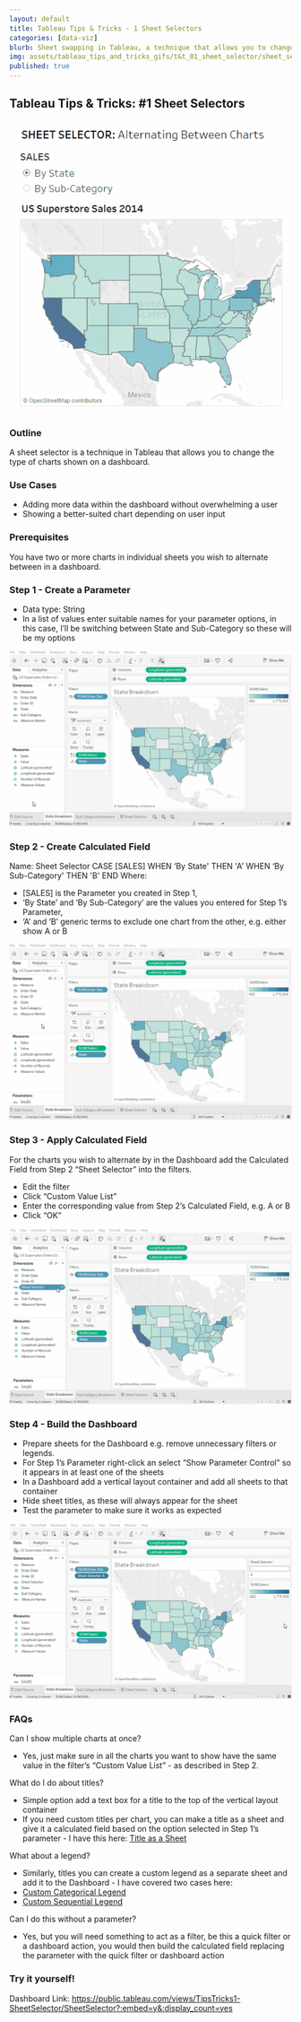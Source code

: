 ```yaml
---
layout: default
title: Tableau Tips & Tricks - 1 Sheet Selectors
categories: [data-viz]
blurb: Sheet swapping in Tableau, a technique that allows you to change the type of charts shown on a dashboard.
img: assets/tableau_tips_and_tricks_gifs/t&t_01_sheet_selector/sheet_selector_final.gif
published: true
---
```

## Tableau Tips & Tricks: #1 Sheet Selectors

![Sheet Selector](/assets/tableau_tips_and_tricks_gifs/t&t_01_sheet_selector/sheet_selector_final.gif "Sheet Selector")

### Outline

A sheet selector is a technique in Tableau that allows you to change the type of charts shown on a dashboard.


### Use Cases
- Adding more data within the dashboard without overwhelming a user
- Showing a better-suited chart depending on user input


### Prerequisites 

You have two or more charts in individual sheets you wish to alternate between in a dashboard.


### Step 1 - Create a Parameter
- Data type: String
- In a list of values enter suitable names for your parameter options, in this case, I’ll be switching between State and Sub-Category so these will be my options

![Step 1](/assets/tableau_tips_and_tricks_gifs/t&t_01_sheet_selector/sheet_selector_1_create_parameter.gif "Step 1")

### Step 2 - Create Calculated Field

Name: Sheet Selector
CASE [SALES]
WHEN ‘By State' THEN 'A'
WHEN ‘By Sub-Category' THEN 'B'
END
Where:

-  [SALES] is the Parameter you created in Step 1,
- ‘By State’ and ‘By Sub-Category’ are the values you entered for Step 1’s Parameter,
- ‘A’ and ‘B’ generic terms to exclude one chart from the other, e.g. either show A or B

![Step 2](/assets/tableau_tips_and_tricks_gifs/t&t_01_sheet_selector/sheet_selector_2_create_calc_field.gif "Step 2")

### Step 3 - Apply Calculated Field 

For the charts you wish to alternate by in the Dashboard add the Calculated Field from Step 2 “Sheet Selector” into the filters. 

- Edit the filter
- Click “Custom Value List”
- Enter the corresponding value from Step 2’s Calculated Field, e.g. A or B
- Click “OK”

![Step 3](gifs/t&t_01_sheet_selector/sheet_selector_3_apply_calc_field.gif "Step 3")

### Step 4 - Build the Dashboard
- Prepare sheets for the Dashboard e.g. remove unnecessary filters or legends.
- For Step 1’s Parameter right-click an select “Show Parameter Control” so it appears in at least one of the sheets 
- In a Dashboard add a vertical layout container and add all sheets to that container
- Hide sheet titles, as these will always appear for the sheet
- Test the parameter to make sure it works as expected

![Step 4](/assets/tableau_tips_and_tricks_gifs/t&t_01_sheet_selector/sheet_selector_4_build_dashboard.gif "Step 4")

### FAQs

Can I show multiple charts at once?

- Yes, just make sure in all the charts you want to show have the same value in the filter’s “Custom Value List” - as described in Step 2.

What do I do about titles?

- Simple option add a text box for a title to the top of the vertical layout container
- If you need custom titles per chart, you can make a title as a sheet and give it a calculated field based on the option selected in Step 1’s parameter - I have this here:
[Title as a Sheet](Tableau-Tips-Tricks-2-Title-as-a-Sheet.html)

What about a legend?

- Similarly, titles you can create a custom legend as a separate sheet and add it to the Dashboard - I have covered two cases here:
- [Custom Categorical Legend](Tableau-Tips-Tricks-3-Custom-Categorical-Legend.html)
- [Custom Sequential Legend](Tableau-Tips-Tricks-4-Custom-Sequential-Legend.html)

Can I do this without a parameter?

- Yes, but you will need something to act as a filter, be this a quick filter or a dashboard action, you would then build the calculated field replacing the parameter with the quick filter or dashboard action

### Try it yourself!
Dashboard Link: <https://public.tableau.com/views/TipsTricks1-SheetSelector/SheetSelector?:embed=y&:display_count=yes>
